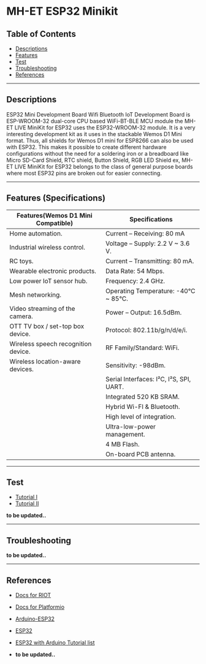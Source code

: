# MH-ET ESP32 Minikit

## Table of Contents

-   [Descriptions](#descriptions)
-   [Features](#features)
-   [Test](#test-code)
-   [Troubleshooting](#troubleshooting)
-   [References](#references)

---

## Descriptions

ESP32 Mini Development Board Wifi Bluetooth IoT Development Board is ESP-WROOM-32 dual-core CPU based WiFi-BT-BLE MCU module the MH-ET LIVE MiniKit for ESP32 uses the ESP32-WROOM-32 module. It is a very interesting development kit as it uses in the stackable Wemos D1 Mini format. Thus, all shields for Wemos D1 mini for ESP8266 can also be used with ESP32. This makes it possible to create different hardware configurations without the need for a soldering iron or a breadboard like Micro SD-Card Shield, RTC shield, Button Shield, RGB LED Shield ex, MH-ET LIVE MiniKit for ESP32 belongs to the class of general purpose boards where most ESP32 pins are broken out for easier connecting.

---

## Features (Specifications)

| Features(Wemos D1 Mini Compatible)  | Specifications                          |
| ----------------------------------- | --------------------------------------- |
| Home automation.                    | Current – Receiving: 80 mA              |
| Industrial wireless control.        | Voltage – Supply: 2.2 V ~ 3.6 V.        |
| RC toys.                            | Current – Transmitting: 80 mA.          |
| Wearable electronic products.       | Data Rate: 54 Mbps.                     |
| Low power IoT sensor hub.           | Frequency: 2.4 GHz.                     |
| Mesh networking.                    | Operating Temperature: -40°C ~ 85°C.    |
| Video streaming of the camera.      | Power – Output: 16.5dBm.                |
| OTT TV box / set-top box device.    | Protocol: 802.11b/g/n/d/e/i.            |
| Wireless speech recognition device. | RF Family/Standard: WiFi.               |
| Wireless location-aware devices.    | Sensitivity: -98dBm.                    |
|                                     | Serial Interfaces: I²C, I²S, SPI, UART. |
|                                     | Integrated 520 KB SRAM.                 |
|                                     | Hybrid Wi-FI & Bluetooth.               |
|                                     | High level of integration.              |
|                                     | Ultra-low-power management.             |
|                                     | 4 MB Flash.                             |
|                                     | On-board PCB antenna.                   |

---

## Test

-   [Tutorial I](https://developers.wia.io/release/things/esp32-minikit)
-   [Tutorial II](https://forum.mhetlive.com/topic/5/mh-et-live-esp-32-devkit-mini-kit-user-guide-updating)

**to be updated..**

---

## Troubleshooting

**to be updated..**

---

## References

-   [Docs for RIOT](https://doc.riot-os.org/group__boards__esp32__mh-et-live-minikit.html)
-   [Docs for Platformio](https://docs.platformio.org/en/latest/boards/espressif32/mhetesp32minikit.html)
-   [Arduino-ESP32](https://github.com/MHEtLive/arduino-esp32)

-   [ESP32](http://esp32.net/)
-   [ESP32 with Arduino Tutorial list](http://bit.ly/ESP32-Arduino-Tutorial-list)

-   **to be updated..**
